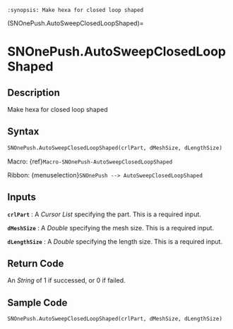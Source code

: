 ```{module} SNOnePush.AutoSweepClosedLoopShaped()
:synopsis: Make hexa for closed loop shaped
```

(SNOnePush.AutoSweepClosedLoopShaped)=

# SNOnePush.AutoSweepClosedLoopShaped

## Description

Make hexa for closed loop shaped

## Syntax

```python
SNOnePush.AutoSweepClosedLoopShaped(crlPart, dMeshSize, dLengthSize)
```

Macro: {ref}`Macro-SNOnePush-AutoSweepClosedLoopShaped`

Ribbon: {menuselection}`SNOnePush --> AutoSweepClosedLoopShaped`

## Inputs

**`crlPart`**
: A _Cursor List_ specifying the part. This is a required input.

**`dMeshSize`**
: A _Double_ specifying the mesh size. This is a required input.

**`dLengthSize`**
: A _Double_ specifying the length size. This is a required input.

## Return Code

An _String_ of 1 if successed, or 0 if failed.

## Sample Code

```python
SNOnePush.AutoSweepClosedLoopShaped(crlPart, dMeshSize, dLengthSize)
```
